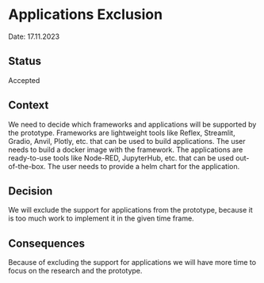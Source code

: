 # Applications Exclusion

Date: 17.11.2023

## Status

Accepted

## Context

We need to decide which frameworks and applications will be supported by the prototype.
Frameworks are lightweight tools like Reflex, Streamlit, Gradio, Anvil, Plotly, etc. that can be used to build applications. The user needs to build a docker image with the framework.
The applications are ready-to-use tools like Node-RED, JupyterHub, etc. that can be used out-of-the-box. The user needs to provide a helm chart for the application.

## Decision

We will exclude the support for applications from the prototype, because it is too much work to implement it in the given time frame.

## Consequences

Because of excluding the support for applications we will have more time to focus on the research and the prototype.
